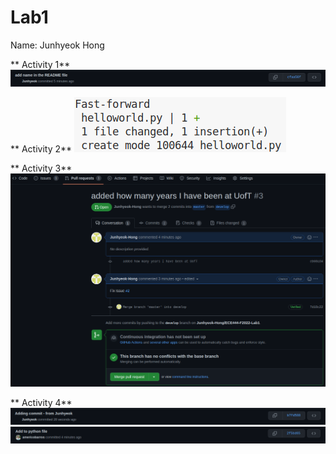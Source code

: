 # Lab1
Name: Junhyeok Hong

** Activity 1**
![](images/activity1.png)

** Activity 2**
![](images/activity2.png)

** Activity 3**
![](images/activity3.png)

** Activity 4**
![](images/activity4_1.png)
![](images/activity4_2.png)
